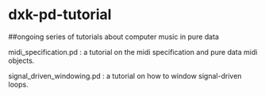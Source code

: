 # dxk-pd-tutorial
##ongoing series of tutorials about computer music in pure data

midi_specification.pd : a tutorial on the midi specification and pure data midi objects.

signal_driven_windowing.pd : a tutorial on how to window signal-driven loops.

